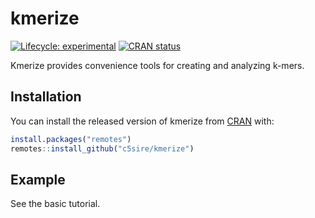 
<!-- README.md is generated from README.Rmd. Please edit that file -->

# kmerize

<!-- badges: start -->

[![Lifecycle:
experimental](https://img.shields.io/badge/lifecycle-experimental-orange.svg)](https://www.tidyverse.org/lifecycle/#experimental)
[![CRAN
status](https://www.r-pkg.org/badges/version/kmerize)](https://CRAN.R-project.org/package=kmerize)
<!-- badges: end -->

Kmerize provides convenience tools for creating and analyzing k-mers.

## Installation

You can install the released version of kmerize from
[CRAN](https://CRAN.R-project.org) with:

``` r
install.packages("remotes")
remotes::install_github("c5sire/kmerize")
```

## Example

See the basic tutorial.
